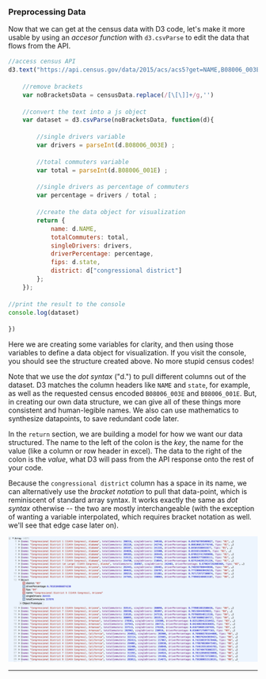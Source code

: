 ### Preprocessing Data

Now that we can get at the census data with D3 code, let's make it more usable by using an *accesor function* with `d3.csvParse` to edit the data that flows from the API.

```js
//access census API
d3.text("https://api.census.gov/data/2015/acs/acs5?get=NAME,B08006_003E,B08006_001E&for=congressional%20district", function(censusData) {
	
	//remove brackets
	var noBracketsData = censusData.replace(/[\[\]]+/g,'')

	//convert the text into a js object
	var dataset = d3.csvParse(noBracketsData, function(d){

		//single drivers variable 
		var drivers = parseInt(d.B08006_003E) ;

		//total commuters variable
		var total = parseInt(d.B08006_001E) ;

		//single drivers as percentage of commuters 
		var percentage = drivers / total ;

		//create the data object for visualization
		return {
			name: d.NAME,
			totalCommuters: total,
			singleDrivers: drivers,
			driverPercentage: percentage,
			fips: d.state,
			district: d["congressional district"]
		};
	});

//print the result to the console
console.log(dataset)

})
```

Here we are creating some variables for clarity, and then using those variables to define a data object for visualization. If you visit the console, you should see the structure created above. No more stupid census codes!

Note that we use the *dot syntax* ("d.") to pull different columns out of the dataset. D3 matches the column headers like `NAME` and `state`, for example, as well as the requested census encoded `B08006_003E` and `B08006_001E`. But, in creating our own data structure, we can give all of these things more consistent and human-legible names. We also can use mathematics to synthesize datapoints, to save redundant code later.

In the `return` section, we are building a model for how we want our data structured. The name to the left of the colon is the *key*, the name for the value (like a column or row header in excel). The data to the right of the colon is the *value*, what D3 will pass from the API response onto the rest of your code.

Because the `congressional district` column has a space in its name, we can alternatively use the *bracket notation* to pull that data-point, which is reminiscent of standard array syntax. It works exactly the same as *dot syntax* otherwise -- the two are mostly interchangeable (with the exception of wanting a variable interpolated, which requires bracket notation as well. we'll see that edge case later on).

![js object, structured](structuredObject.png)

-----


